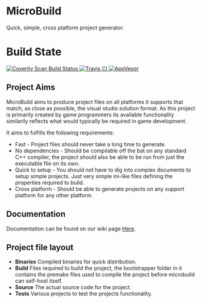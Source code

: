 # MicroBuild
Quick, simple, cross platform project generator.

# Build State
<a href="https://scan.coverity.com/projects/tleonarduk-microbuild">
  <img alt="Coverity Scan Build Status"
       src="https://scan.coverity.com/projects/9720/badge.svg?flat=1"/>
</a>
<a href="https://travis-ci.org/TLeonardUK/MicroBuild">
  <img alt="Travis CI"
       src="https://travis-ci.org/TLeonardUK/MicroBuild.svg?branch=master"/>
</a>
<a href="https://ci.appveyor.com/project/TLeonardUK/microbuild">
  <img alt="AppVeyor"
       src="https://ci.appveyor.com/api/projects/status/dufpylwdhvinr7m7?svg=true"/>
</a>

## Project Aims
MicroBuild aims to produce project files on all platforms it supports that match, as close as possible, the visual studio solution format. As this project is primarily created by game programmers its available functionality similarily reflects what would typically be required in game development.

It aims to  fulfills the following requirements:

+ Fast - Project files should never take a long time to generate.
+ No dependencies - Should be compilable off the bat on any standard C++ compiler, the project should also be able to be run from just the executable file on its own.
+ Quick to setup - You should not have to dig into complex documents to setup simple projects. Just very simple ini-like files defining the properties required to build.
+ Cross platform - Should be able to generate projects on any support platform for any other platform.

## Documentation
Documentation can be found on our wiki page <a href="https://github.com/TLeonardUK/MicroBuild/wiki">Here</a>.

## Project file layout
+ **Binaries**
Compiled binaries for quick distribution.
+ **Build**
Files required to build the project, the bootstrapper folder in it contains the premake files used to compile the project before microbuild can self-host itself.
+ **Source**
The actual source code for the project.
+ **Tests**
Various projects to test the projects functionality.
